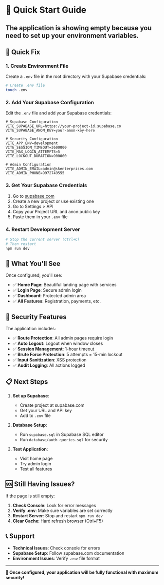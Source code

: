 # 🚀 Quick Start Guide

## The application is showing empty because you need to set up your environment variables.

## 🔧 Quick Fix

### 1. Create Environment File
Create a `.env` file in the root directory with your Supabase credentials:

```bash
# Create .env file
touch .env
```

### 2. Add Your Supabase Configuration
Edit the `.env` file and add your Supabase credentials:

```env
# Supabase Configuration
VITE_SUPABASE_URL=https://your-project-id.supabase.co
VITE_SUPABASE_ANON_KEY=your-anon-key-here

# Security Configuration
VITE_APP_ENV=development
VITE_SESSION_TIMEOUT=3600000
VITE_MAX_LOGIN_ATTEMPTS=5
VITE_LOCKOUT_DURATION=900000

# Admin Configuration
VITE_ADMIN_EMAIL=admin@skenterprises.com
VITE_ADMIN_PHONE=9972749555
```

### 3. Get Your Supabase Credentials

1. Go to [supabase.com](https://supabase.com)
2. Create a new project or use existing one
3. Go to Settings > API
4. Copy your Project URL and anon public key
5. Paste them in your `.env` file

### 4. Restart Development Server

```bash
# Stop the current server (Ctrl+C)
# Then restart
npm run dev
```

## 🎯 What You'll See

Once configured, you'll see:
- ✅ **Home Page**: Beautiful landing page with services
- ✅ **Login Page**: Secure admin login
- ✅ **Dashboard**: Protected admin area
- ✅ **All Features**: Registration, payments, etc.

## 🔐 Security Features

The application includes:
- ✅ **Route Protection**: All admin pages require login
- ✅ **Auto Logout**: Logout when window closes
- ✅ **Session Management**: 1-hour timeout
- ✅ **Brute Force Protection**: 5 attempts = 15-min lockout
- ✅ **Input Sanitization**: XSS protection
- ✅ **Audit Logging**: All actions logged

## 📋 Next Steps

1. **Set up Supabase**:
   - Create project at supabase.com
   - Get your URL and API key
   - Add to `.env` file

2. **Database Setup**:
   - Run `supabase.sql` in Supabase SQL editor
   - Run `database/auth_queries.sql` for security

3. **Test Application**:
   - Visit home page
   - Try admin login
   - Test all features

## 🆘 Still Having Issues?

If the page is still empty:

1. **Check Console**: Look for error messages
2. **Verify .env**: Make sure variables are set correctly
3. **Restart Server**: Stop and restart `npm run dev`
4. **Clear Cache**: Hard refresh browser (Ctrl+F5)

## 📞 Support

- **Technical Issues**: Check console for errors
- **Supabase Setup**: Follow supabase.com documentation
- **Environment Issues**: Verify `.env` file format

---

**🎉 Once configured, your application will be fully functional with maximum security!**
